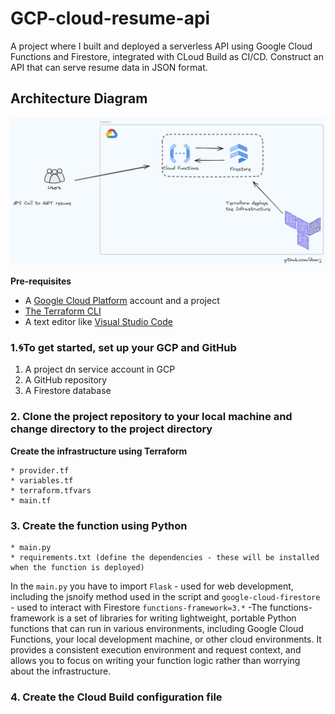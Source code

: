# GCP-cloud-resume-api

A project where I built and deployed a serverless API using Google Cloud Functions and Firestore, integrated with CLoud Build as CI/CD. Construct an API that can serve resume data in JSON format.

## Architecture Diagram

![Reference image](/images/architecture-image.png)

**Pre-requisites**

* A [Google Cloud Platform](https://cloud.google.com/?hl=en) account and a project
* [The Terraform CLI](https://developer.hashicorp.com/terraform/install)
* A text editor like [Visual Studio Code](https://code.visualstudio.com/download)

### 1.🌀To get started, set up your GCP and GitHub 

1. A project dn service account in GCP
2. A GitHub repository
3. A Firestore database

### 2. Clone the project repository to your local machine and change directory to the project directory

**Create the infrastructure using Terraform**

    * provider.tf
    * variables.tf
    * terraform.tfvars
    * main.tf

### 3. Create the function using Python

    * main.py
    * requirements.txt (define the dependencies - these will be installed when the function is deployed)

In the `main.py` you have to import `Flask` - used for web development, including the jsnoify method used in the script and `google-cloud-firestore` - used to interact with Firestore
`functions-framework=3.*` -The functions-framework is a set of libraries for writing lightweight, portable Python functions that can run in various environments, including Google Cloud Functions, your local development machine, or other cloud environments. It provides a consistent execution environment and request context, and allows you to focus on writing your function logic rather than worrying about the infrastructure.

### 4. Create the Cloud Build configuration file